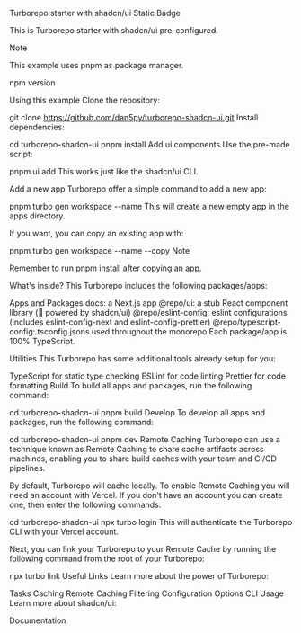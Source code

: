 Turborepo starter with shadcn/ui
Static Badge

This is Turborepo starter with shadcn/ui pre-configured.

Note

This example uses pnpm as package manager.

npm version

Using this example
Clone the repository:

git clone https://github.com/dan5py/turborepo-shadcn-ui.git
Install dependencies:

cd turborepo-shadcn-ui
pnpm install
Add ui components
Use the pre-made script:

pnpm ui add <component-name>
This works just like the shadcn/ui CLI.

Add a new app
Turborepo offer a simple command to add a new app:

pnpm turbo gen workspace --name <app-name>
This will create a new empty app in the apps directory.

If you want, you can copy an existing app with:

pnpm turbo gen workspace --name <app-name> --copy
Note

Remember to run pnpm install after copying an app.

What's inside?
This Turborepo includes the following packages/apps:

Apps and Packages
docs: a Next.js app
@repo/ui: a stub React component library (🚀 powered by shadcn/ui)
@repo/eslint-config: eslint configurations (includes eslint-config-next and eslint-config-prettier)
@repo/typescript-config: tsconfig.jsons used throughout the monorepo
Each package/app is 100% TypeScript.

Utilities
This Turborepo has some additional tools already setup for you:

TypeScript for static type checking
ESLint for code linting
Prettier for code formatting
Build
To build all apps and packages, run the following command:

cd turborepo-shadcn-ui
pnpm build
Develop
To develop all apps and packages, run the following command:

cd turborepo-shadcn-ui
pnpm dev
Remote Caching
Turborepo can use a technique known as Remote Caching to share cache artifacts across machines, enabling you to share build caches with your team and CI/CD pipelines.

By default, Turborepo will cache locally. To enable Remote Caching you will need an account with Vercel. If you don't have an account you can create one, then enter the following commands:

cd turborepo-shadcn-ui
npx turbo login
This will authenticate the Turborepo CLI with your Vercel account.

Next, you can link your Turborepo to your Remote Cache by running the following command from the root of your Turborepo:

npx turbo link
Useful Links
Learn more about the power of Turborepo:

Tasks
Caching
Remote Caching
Filtering
Configuration Options
CLI Usage
Learn more about shadcn/ui:

Documentation
